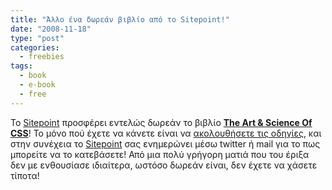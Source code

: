 ```yaml
---
title: "Άλλο ένα δωρεάν βιβλίο από το Sitepoint!"
date: "2008-11-18"
type: "post"
categories:
  - freebies
tags:
  - book
  - e-book
  - free
---
```


Το [Sitepoint](http://www.sitepoint.com/ "Sitepoint") προσφέρει εντελώς δωρεάν το βιβλίο [**The Art & Science Of CSS**](http://www.sitepoint.com/books/cssdesign1/ "The Art and Sience of CSS book")! Το μόνο πού έχετε να κάνετε είναι να [ακολουθήσετε τις οδηγίες](http://twitaway.aws.sitepoint.com/ "Twitaway: The Art & Science of CSS - FREE Download"), και στην συνέχεια το [Sitepoint](http://www.sitepoint.com/ "Sitepoint") σας ενημερώνει μέσω twitter ή mail για το πως μπορείτε να το κατεβάσετε! Από μια πολύ γρήγορη ματιά που του έριξα δεν με ενθουσίασε ιδιαίτερα, ωστόσο δωρεάν είναι, δεν έχετε να χάσετε τίποτα!
